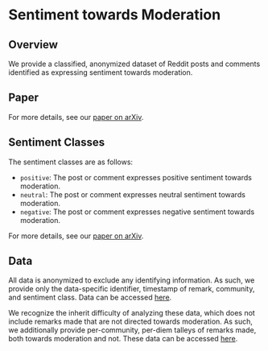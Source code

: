 # Sentiment towards Moderation

## Overview

We provide a classified, anonymized dataset of Reddit posts and comments identified as expressing sentiment towards moderation.

## Paper

For more details, see our [paper on arXiv](https://arxiv.org/pdf/2401.16610).

## Sentiment Classes

The sentiment classes are as follows:
- `positive`: The post or comment expresses positive sentiment towards moderation.
- `neutral`: The post or comment expresses neutral sentiment towards moderation.
- `negative`: The post or comment expresses negative sentiment towards moderation.
    
For more details, see our [paper on arXiv](https://arxiv.org/pdf/2501.14163).

## Data

All data is anonymized to exclude any identifying information. As such, we provide only the data-specific identifier, timestamp of remark, community, and sentiment class. Data can be accessed [here](../data/TODO).

We recognize the inherit difficulty of analyzing these data, which does not include remarks made that are not directed towards moderation. As such, we additionally provide per-community, per-diem talleys of remarks made, both towards moderation and not. These data can be accessed [here](../data/TODO).